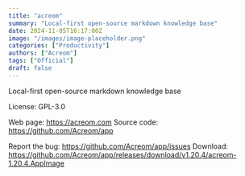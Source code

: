 ```yaml
---
title: "acreom"
summary: "Local-first open-source markdown knowledge base"
date: 2024-11-05T16:17:00Z
image: "/images/image-placeholder.png"
categories: ["Productivity"]
authors: ["Acreom"]
tags: ["Official"]
draft: false
---
```


Local-first open-source markdown knowledge base

License: GPL-3.0

Web page: <https://acreom.com>
Source code: <https://github.com/Acreom/app>

Report the bug: <https://github.com/Acreom/app/issues>
Download: <https://github.com/Acreom/app/releases/download/v1.20.4/acreom-1.20.4.AppImage>
